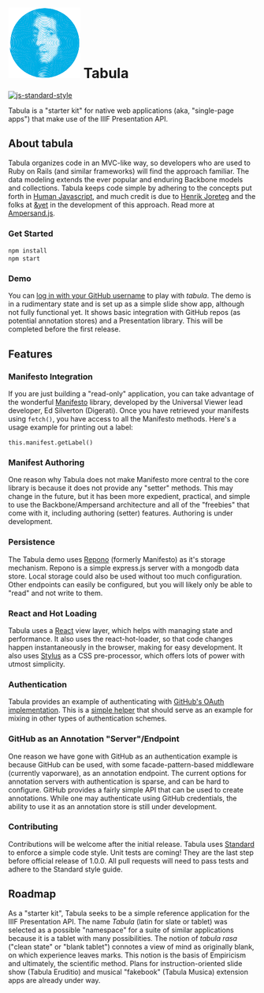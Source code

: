 ![tabula icon](tabula.png?raw=true) Tabula
=============================================================================
[![js-standard-style](https://img.shields.io/badge/code%20style-standard-brightgreen.svg)](http://standardjs.com/)

Tabula is a "starter kit" for native web applications (aka, "single-page apps") that make use of the IIIF Presentation API.

## About tabula
Tabula organizes code in an MVC-like way, so developers who are used to Ruby on Rails (and similar frameworks) will find the approach familiar.  The data modeling extends the ever popular and enduring Backbone models and collections. Tabula keeps code simple by adhering to the concepts put forth in [Human Javascript](http://read.humanjavascript.com/), and much credit is due to [Henrik Joreteg](https://joreteg.com/) and the folks at [&yet](https://andyet.com/) in the development of this approach.  Read more at [Ampersand.js](https://ampersandjs.com/).

### Get Started
```
npm install
npm start
```

### Demo
You can [log in with your GitHub username](https://tabula.surge.sh) to play with _tabula_.  The demo is in a rudimentary state and is set up as a simple slide show app, although not fully functional yet.  It shows basic integration with GitHub repos (as potential annotation stores) and a Presentation library. This will be completed before the first release.

## Features

### Manifesto Integration
If you are just building a "read-only" application, you can take advantage of the wonderful [Manifesto](http://blog.edsilv.com/manifesto/) library, developed by the Universal Viewer lead developer, Ed Silverton (Digerati).  Once you have retrieved your manifests using ```fetch()```, you have access to all the Manifesto methods.  Here's a usage example for printing out a label:

```
this.manifest.getLabel()
```

### Manifest Authoring
One reason why Tabula does not make Manifesto more central to the core library is because it does not provide any "setter" methods.  This may change in the future, but it has been more expedient, practical, and simple to use the Backbone/Ampersand architecture and all of the "freebies" that come with it, including authoring (setter) features. Authoring is under development.

### Persistence
The Tabula demo uses [Repono](https://github.com/sdellis/repono) (formerly Manifesto) as it's storage mechanism. Repono is a simple express.js server with a mongodb data store.  Local storage could also be used without too much configuration.  Other endpoints can easily be configured, but you will likely only be able to "read" and not write to them.

### React and Hot Loading
Tabula uses a [React](https://facebook.github.io/react/) view layer, which helps with managing state and performance.  It also uses the react-hot-loader, so that code changes happen instantaneously in the browser, making for easy development.  It also uses [Stylus](https://learnboost.github.io/stylus/) as a CSS pre-processor, which offers lots of power with utmost simplicity.

### Authentication
Tabula provides an example of authenticating with [GitHub's OAuth implementation](https://developer.github.com/v3/oauth/).  This is a [simple helper](https://github.com/sdellis/tabula/blob/master/src/helpers/github-mixin.js) that should serve as an example for mixing in other types of authentication schemes.

### GitHub as an Annotation "Server"/Endpoint
One reason we have gone with GitHub as an authentication example is because GitHub can be used, with some facade-pattern-based middleware (currently vaporware), as an annotation endpoint.  The current options for annotation servers with authentication is sparse, and can be hard to configure.  GitHub provides a fairly simple API that can be used to create annotations.  While one may authenticate using GitHub credentials, the ability to use it as an annotation store is still under development.

### Contributing
Contributions will be welcome after the initial release.  Tabula uses [Standard](http://standardjs.com/) to enforce a simple code style.  Unit tests are coming! They are the last step before official release of 1.0.0.  All pull requests will need to pass tests and adhere to the Standard style guide.

## Roadmap
As a "starter kit", Tabula seeks to be a simple reference application for the IIIF Presentation API.  The name _Tabula_ (latin for slate or tablet) was selected as a possible "namespace" for a suite of similar applications because it is a tablet with many possibilities.  The notion of _tabula rasa_ ("clean state" or "blank tablet") connotes a view of mind as originally blank, on which experience leaves marks.  This notion is the basis of Empiricism and ultimately, the scientific method.  Plans for instruction-oriented slide show (Tabula Eruditio) and musical "fakebook" (Tabula Musica) extension apps are already under way.
